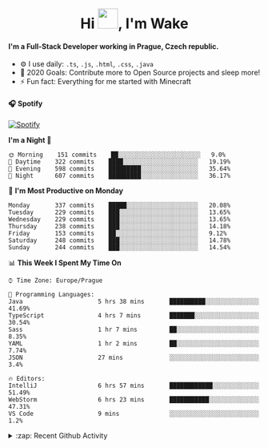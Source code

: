<h1 align="center">Hi <img src="https://raw.githubusercontent.com/MrWakeCZ/MrWakeCZ/master/Hi.gif" width="40px" />, I'm Wake</h1>

#### I'm a Full-Stack Developer working in Prague, Czech republic.
- ⚙️ I use daily: `.ts`, `.js`, `.html`, `.css`, `.java`
- 🥅 2020 Goals: Contribute more to Open Source projects and sleep more!
- ⚡ Fun fact: Everything for me started with Minecraft

#### 🎧 Spotify
[![Spotify](https://novatorem-delta-eight.vercel.app/api/spotify)](https://open.spotify.com/user/wakeecz)

<!--START_SECTION:waka-->
**I'm a Night 🦉** 

```text
🌞 Morning    151 commits    ██░░░░░░░░░░░░░░░░░░░░░░░   9.0% 
🌆 Daytime    322 commits    ████░░░░░░░░░░░░░░░░░░░░░   19.19% 
🌃 Evening    598 commits    █████████░░░░░░░░░░░░░░░░   35.64% 
🌙 Night      607 commits    █████████░░░░░░░░░░░░░░░░   36.17%

```
📅 **I'm Most Productive on Monday** 

```text
Monday       337 commits    █████░░░░░░░░░░░░░░░░░░░░   20.08% 
Tuesday      229 commits    ███░░░░░░░░░░░░░░░░░░░░░░   13.65% 
Wednesday    229 commits    ███░░░░░░░░░░░░░░░░░░░░░░   13.65% 
Thursday     238 commits    ███░░░░░░░░░░░░░░░░░░░░░░   14.18% 
Friday       153 commits    ██░░░░░░░░░░░░░░░░░░░░░░░   9.12% 
Saturday     248 commits    ███░░░░░░░░░░░░░░░░░░░░░░   14.78% 
Sunday       244 commits    ███░░░░░░░░░░░░░░░░░░░░░░   14.54%

```


📊 **This Week I Spent My Time On** 

```text
⌚︎ Time Zone: Europe/Prague

💬 Programming Languages: 
Java                     5 hrs 38 mins       ██████████░░░░░░░░░░░░░░░   41.69% 
TypeScript               4 hrs 7 mins        ███████░░░░░░░░░░░░░░░░░░   30.54% 
Sass                     1 hr 7 mins         ██░░░░░░░░░░░░░░░░░░░░░░░   8.35% 
YAML                     1 hr 2 mins         ██░░░░░░░░░░░░░░░░░░░░░░░   7.74% 
JSON                     27 mins             ░░░░░░░░░░░░░░░░░░░░░░░░░   3.4%

🔥 Editors: 
IntelliJ                 6 hrs 57 mins       ████████████░░░░░░░░░░░░░   51.49% 
WebStorm                 6 hrs 23 mins       ███████████░░░░░░░░░░░░░░   47.31% 
VS Code                  9 mins              ░░░░░░░░░░░░░░░░░░░░░░░░░   1.2%

```


<!--END_SECTION:waka-->

<details>
  <summary>:zap: Recent Github Activity</summary>

<!--START_SECTION:activity-->
1. 🗣 Commented on [#6](https://github.com/craftmania-cz/craftlobby/issues/6) in [craftmania-cz/craftlobby](https://github.com/craftmania-cz/craftlobby)
2. ❗️ Closed issue [#574](https://github.com/Zrips/Residence/issues/574) in [Zrips/Residence](https://github.com/Zrips/Residence)
3. 🗣 Commented on [#574](https://github.com/Zrips/Residence/issues/574) in [Zrips/Residence](https://github.com/Zrips/Residence)
4. 🎉 Merged PR [#13](https://github.com/craftmania-cz/craftmanager/pull/13) in [craftmania-cz/craftmanager](https://github.com/craftmania-cz/craftmanager)
5. 💪 Opened PR [#13](https://github.com/craftmania-cz/craftmanager/pull/13) in [craftmania-cz/craftmanager](https://github.com/craftmania-cz/craftmanager)
<!--END_SECTION:activity-->

</details>
